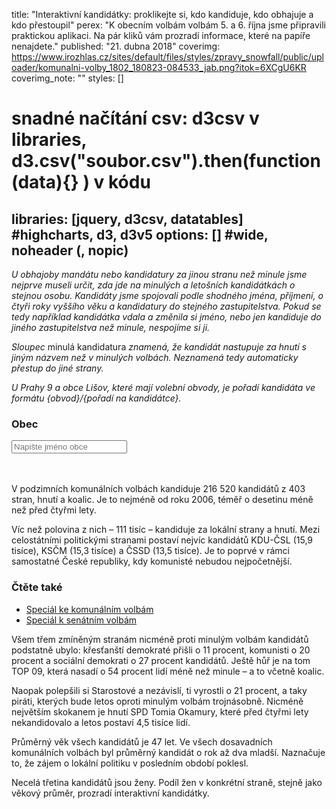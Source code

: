 title: "Interaktivní kandidátky: proklikejte si, kdo kandiduje, kdo obhajuje a kdo přestoupil"
perex: "K obecním volbám volbám 5. a 6. října jsme připravili praktickou aplikaci. Na pár kliků vám prozradí informace, které na papíře nenajdete."
published: "21. dubna 2018"
coverimg: https://www.irozhlas.cz/sites/default/files/styles/zpravy_snowfall/public/uploader/komunalni-volby_1802_180823-084533_jab.png?itok=6XCgU6KR
coverimg_note: ""
styles: []
# snadné načítání csv: d3csv v libraries, d3.csv("soubor.csv").then(function(data){} ) v kódu
libraries: [jquery, d3csv, datatables] #highcharts, d3, d3v5
options: [] #wide, noheader (, nopic)
---

_U obhajoby mandátu nebo kandidatury za jinou stranu než minule jsme nejprve museli určit, zda jde na minulých a letošních kandidátkách o stejnou osobu. Kandidáty jsme spojovali podle shodného jména, příjmení, o čtyři roky vyššího věku a kandidatury do stejného zastupitelstva. Pokud se tedy například kandidátka vdala a změnila si jméno, nebo jen kandiduje do jiného zastupitelstva než minule, nespojíme si ji._

_Sloupec_ minulá kandidatura _znamená, že kandidát nastupuje za hnutí s jiným názvem než v minulých volbách. Neznamená tedy automaticky přestup do jiné strany._

_U Prahy 9 a obce Lišov, které mají volební obvody, je pořadí kandidáta ve formátu {obvod}/{pořadí na kandidátce}._

<wide>

<div id="container">

<div id="obec">

<h3>Obec</h3>

<form autocomplete="off" action="/action_page.php">
  <div class="autocomplete" style="width:300px;">
    <input id="vyberObce" name="vyberObce" type="text" placeholder="Napište jméno obce">
  </div>
</form>

</div>

<div id="strany"><table id="tabulkaStran" class="display" style="width:100%"></table></div>

<div id="kandidati"><table id="tabulkaKandidatu" class="display" style="width:100%"></table></div>

</div>

</wide>

V podzimních komunálních volbách kandiduje 216 520 kandidátů z 403 stran, hnutí a koalic. Je to nejméně od roku 2006, téměř o desetinu méně než před čtyřmi lety.

Víc než polovina z nich – 111 tisíc – kandiduje za lokální strany a hnutí. Mezi celostátními politickými stranami postaví nejvíc kandidátů KDU-ČSL (15,9 tisíce), KSČM (15,3 tisíce) a ČSSD (13,5 tisíce). Je to poprvé v rámci samostatné České republiky, kdy komunisté nebudou nejpočetnější.

<left>
	<h3>Čtěte také</h3>
	<ul>
		<li><a href="https://www.irozhlas.cz/volby/komunalni-volby-2018" target="_blank">Speciál ke komunálním volbám</a></li>
		<li><a href="https://www.irozhlas.cz/volby/senatni-volby-2018" target="_blank">Speciál k senátním volbám</a></li>
	</ul>
</left>

Všem třem zmíněným stranám nicméně proti minulým volbám kandidátů podstatně ubylo: křesťanští demokraté přišli o 11 procent, komunisti o 20 procent a sociální demokrati o 27 procent kandidátů. Ještě hůř je na tom TOP 09, která nasadí o 54 procent lidí méně než minule – a to včetně koalic.

Naopak polepšili si Starostové a nezávislí, ti vyrostli o 21 procent, a taky piráti, kterých bude letos oproti minulým volbám trojnásobně. Nicméně největším skokanem je hnutí SPD Tomia Okamury, které před čtyřmi lety nekandidovalo a letos postaví 4,5 tisíce lidí.

Průměrný věk všech kandidátů je 47 let. Ve všech dosavadních komunálních volbách byl průměrný kandidát o rok až dva mladší. Naznačuje to, že zájem o lokální politiku v posledním období poklesl.

Necelá třetina kandidátů jsou ženy. Podíl žen v konkrétní straně, stejně jako věkový průměr, prozradí interaktivní kandidátky.